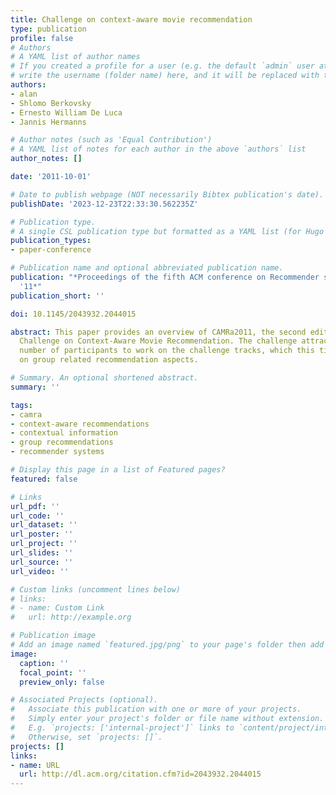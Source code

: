 ```yaml
---
title: Challenge on context-aware movie recommendation
type: publication 
profile: false
# Authors
# A YAML list of author names
# If you created a profile for a user (e.g. the default `admin` user at `content/authors/admin/`), 
# write the username (folder name) here, and it will be replaced with their full name and linked to their profile.
authors:
- alan
- Shlomo Berkovsky
- Ernesto William De Luca
- Jannis Hermanns

# Author notes (such as 'Equal Contribution')
# A YAML list of notes for each author in the above `authors` list
author_notes: []

date: '2011-10-01'

# Date to publish webpage (NOT necessarily Bibtex publication's date).
publishDate: '2023-12-23T22:33:30.562235Z'

# Publication type.
# A single CSL publication type but formatted as a YAML list (for Hugo requirements).
publication_types:
- paper-conference

# Publication name and optional abbreviated publication name.
publication: "*Proceedings of the fifth ACM conference on Recommender systems - RecSys
  '11*"
publication_short: ''

doi: 10.1145/2043932.2044015

abstract: This paper provides an overview of CAMRa2011, the second edition of the
  Challenge on Context-Aware Movie Recommendation. The challenge attracted a large
  number of participants to work on the challenge tracks, which this time focused
  on group related recommendation aspects.

# Summary. An optional shortened abstract.
summary: ''

tags:
- camra
- context-aware recommendations
- contextual information
- group recommendations
- recommender systems

# Display this page in a list of Featured pages?
featured: false

# Links
url_pdf: ''
url_code: ''
url_dataset: ''
url_poster: ''
url_project: ''
url_slides: ''
url_source: ''
url_video: ''

# Custom links (uncomment lines below)
# links:
# - name: Custom Link
#   url: http://example.org

# Publication image
# Add an image named `featured.jpg/png` to your page's folder then add a caption below.
image:
  caption: ''
  focal_point: ''
  preview_only: false

# Associated Projects (optional).
#   Associate this publication with one or more of your projects.
#   Simply enter your project's folder or file name without extension.
#   E.g. `projects: ['internal-project']` links to `content/project/internal-project/index.md`.
#   Otherwise, set `projects: []`.
projects: []
links:
- name: URL
  url: http://dl.acm.org/citation.cfm?id=2043932.2044015
---
```



